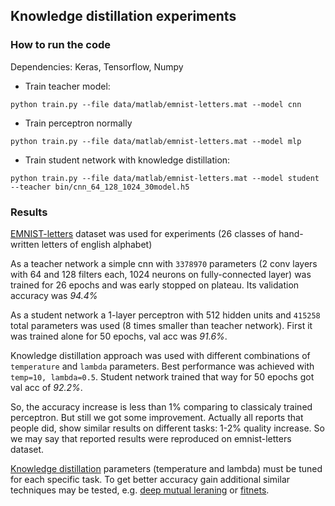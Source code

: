 ## Knowledge distillation experiments

### How to run the code

Dependencies: Keras, Tensorflow, Numpy

* Train teacher model:

```python train.py --file data/matlab/emnist-letters.mat --model cnn```
* Train perceptron normally

```python train.py --file data/matlab/emnist-letters.mat --model mlp```
* Train student network with knowledge distillation:

```python train.py --file data/matlab/emnist-letters.mat --model student --teacher bin/cnn_64_128_1024_30model.h5```

### Results
[EMNIST-letters](https://www.nist.gov/itl/iad/image-group/emnist-dataset) dataset was used for experiments (26 classes of hand-written letters of english alphabet)

As a teacher network a simple cnn with `3378970` parameters (2 conv layers with 64 and 128 filters each, 1024 neurons on fully-connected layer) was trained for 26 epochs and was early stopped on plateau. Its validation accuracy was _94.4%_

As a student network a 1-layer perceptron with 512 hidden units and `415258` total parameters was used (8 times smaller than teacher network). First it was trained alone for 50 epochs, val acc was _91.6%_.

Knowledge distillation approach was used with different combinations of `temperature` and `lambda` parameters. Best performance was achieved with `temp=10, lambda=0.5`. Student network trained that way for 50 epochs got val acc of _92.2%_. 

So, the accuracy increase is less than 1% comparing to classicaly trained perceptron. But still we got some improvement. Actually all reports that people did, show similar results on different tasks: 1-2% quality increase. So we may say that reported results were reproduced on emnist-letters dataset. 

[Knowledge distillation](https://arxiv.org/abs/1503.02531) parameters (temperature and lambda) must be tuned for each specific task. To get better accuracy gain additional similar techniques may be tested, e.g. [deep mutual leraning](https://arxiv.org/abs/1706.00384) or [fitnets](https://arxiv.org/abs/1412.6550). 

